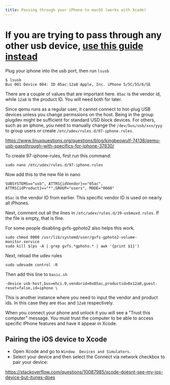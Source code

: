 ```yaml
---
title: Passing through your iPhone to macOS (works with Xcode)
--- 
```


# If you are trying to pass through any other usb device, [use this guide instead](/docs/guide-usb-passthrough)

Plug your iphone into the usb port, then run `lsusb`

```
$ lsusb
Bus 001 Device 004: ID 05ac:12a8 Apple, Inc. iPhone 5/5C/5S/6/SE
```

There are a couple of values that are important here. `05ac` is the vendor id, while `12a8` is the product ID. You will need both for later.

Since qemu runs as a regular user, it cannot connect to hot-plug USB devices unless you change permssions on the host. Being in the group plugdev might be sufficient for standard USD block devices. For others, such as an iphone, you need to manually change the `/dev/bus/usb/xxx/yyy` to group users or create `/etc/udev/rules.d/97-iphone.rules`.

https://www.linuxquestions.org/questions/blog/kingbeowulf-74138/qemu-usb-passthrough-with-specifics-for-iphone-37830/

To create 97-iphone-rules, first run this command:

```
sudo nano /etc/udev/rules.d/97-iphone.rules
```

Now add this to the new file in nano

```
SUBSYSTEMS=="usb", ATTRS{idVendor}=="05ac", ATTRS{idProduct}=="*",GROUP="users", MODE="0660"
```

`05ac` is the vendor ID from earlier. This specific vendor ID is used on nearly all iPhones.

Next, comment out all the lines in `/etc/udev/rules.d/39-usbmuxd.rules`. If the file is empty, that is fine.

For some people disabling gvfs-gphoto2 also helps this work.
```
sudo chmod 0000 /usr/lib/systemd/user/gvfs-gphoto2-volume-monitor.service
sudo kill $(ps -A | grep gvfs.*gphoto.* | awk '{print $1}')
```

Next, reload the udev rules
```
sudo udevadm control -R
```

Then add this line to `basic.sh`
```
-device usb-host,bus=ehci.0,vendorid=0x05ac,productid=0x12a8,guest-reset=false,id=iphone \
```

This is another instance where you need to input the vendor and product ids. In this case they are `05ac` and `12a8` respectively.

When you connect your phone and unlock it you will see a "Trust this computer" message. You must trust the computer to be able to access specific iPhone features and have it appear in Xcode.

## Pairing the iOS device to Xcode
* Open Xcode and go to `Window  Devices and Simulators`.
* Select your device and then select the Connect via network checkbox to pair your device:

https://stackoverflow.com/questions/10087985/xcode-doesnt-see-my-ios-device-but-itunes-does

